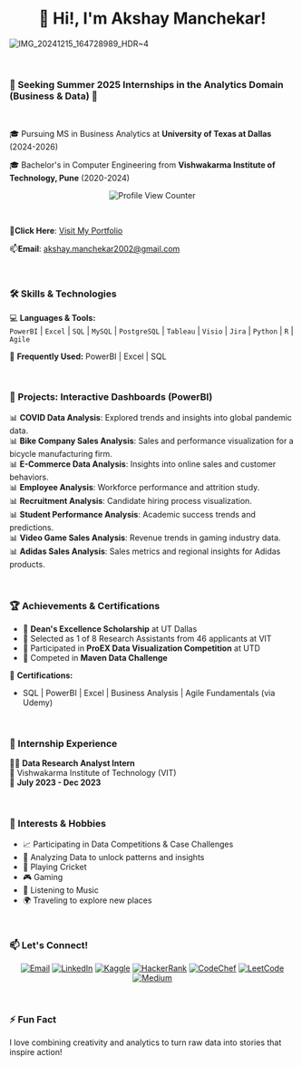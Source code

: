 <h1 align="center">👋 Hi!, I'm Akshay Manchekar!</h1>

![IMG_20241215_164728989_HDR~4](https://github.com/user-attachments/assets/643398bf-e7a6-4dd2-bf74-76253e5876e1)

<br>

<h3> 🚀 Seeking Summer 2025 Internships in the Analytics Domain (Business & Data) 🚀</h3>
<br>
<p>
🎓 Pursuing MS in Business Analytics at <b>University of Texas at Dallas</b> (2024-2026)  

🎓 Bachelor's in Computer Engineering from <b>Vishwakarma Institute of Technology, Pune</b> (2020-2024)  

</p>

<p align="center">
<img src="https://komarev.com/ghpvc/?username=akshaymanchekar&style=flat-square&color=blue" alt="Profile View Counter">
</p>

<br>

📄**Click Here**: [Visit My Portfolio](https://akshaymanchekar200.wixsite.com/user-1)

📫**Email**: akshay.manchekar2002@gmail.com

<br>

### 🛠️ Skills & Technologies
💻 **Languages & Tools:**  
`PowerBI` | `Excel` | `SQL` | `MySQL` | `PostgreSQL` | `Tableau` | `Visio` | `Jira` | `Python` | `R` | `Agile`  

🌟 **Frequently Used:** PowerBI | Excel | SQL  

<br>

### 🚀 Projects: Interactive Dashboards (PowerBI)  
📊 **COVID Data Analysis**: Explored trends and insights into global pandemic data.  
📊 **Bike Company Sales Analysis**: Sales and performance visualization for a bicycle manufacturing firm.  
📊 **E-Commerce Data Analysis**: Insights into online sales and customer behaviors.  
📊 **Employee Analysis**: Workforce performance and attrition study.  
📊 **Recruitment Analysis**: Candidate hiring process visualization.  
📊 **Student Performance Analysis**: Academic success trends and predictions.  
📊 **Video Game Sales Analysis**: Revenue trends in gaming industry data.  
📊 **Adidas Sales Analysis**: Sales metrics and regional insights for Adidas products.  

<br>

### 🏆 Achievements & Certifications
- 🏅 **Dean's Excellence Scholarship** at UT Dallas  
- 🏅 Selected as 1 of 8 Research Assistants from 46 applicants at VIT  
- 🏅 Participated in **ProEX Data Visualization Competition** at UTD  
- 🏅 Competed in **Maven Data Challenge**  

📜 **Certifications:**  
- SQL | PowerBI | Excel | Business Analysis | Agile Fundamentals (via Udemy)  

<br>

### 💼 Internship Experience
👨‍🔬 **Data Research Analyst Intern**  
📍 Vishwakarma Institute of Technology (VIT)  
📆 **July 2023 - Dec 2023**  

<br>

### 🌟 Interests & Hobbies
- 📈 Participating in Data Competitions & Case Challenges  
- 🎯 Analyzing Data to unlock patterns and insights  
- 🏏 Playing Cricket  
- 🎮 Gaming  
- 🎵 Listening to Music  
- 🌍 Traveling to explore new places  

<br>

### 📫 Let's Connect!
<p align="center">
<a href="mailto:akshay.manchekar2002@gmail.com"><img src="https://img.shields.io/badge/Email-D14836?style=for-the-badge&logo=gmail&logoColor=white" alt="Email"></a>
<a href="https://www.linkedin.com/in/akshaymanchekar"><img src="https://img.shields.io/badge/LinkedIn-0077B5?style=for-the-badge&logo=linkedin&logoColor=white" alt="LinkedIn"></a>
<a href="https://www.kaggle.com/akshaymanchekar"><img src="https://img.shields.io/badge/Kaggle-20BEFF?style=for-the-badge&logo=kaggle&logoColor=white" alt="Kaggle"></a>
<a href="https://www.hackerrank.com/akshay_mancheka1"><img src="https://img.shields.io/badge/HackerRank-2EC866?style=for-the-badge&logo=hackerrank&logoColor=white" alt="HackerRank"></a>
<a href="https://www.codechef.com/users/epic_boss_70"><img src="https://img.shields.io/badge/CodeChef-5B4638?style=for-the-badge&logo=codechef&logoColor=white" alt="CodeChef"></a>
<a href="https://leetcode.com/u/E9oCmxD3Aw/"><img src="https://img.shields.io/badge/LeetCode-FFA116?style=for-the-badge&logo=leetcode&logoColor=white" alt="LeetCode"></a>
<a href="https://medium.com/@akshay.manchekar2002"><img src="https://img.shields.io/badge/Medium-12100E?style=for-the-badge&logo=medium&logoColor=white" alt="Medium"></a>
</p>

<br>

### ⚡ Fun Fact  
I love combining creativity and analytics to turn raw data into stories that inspire action!  

